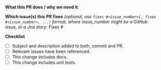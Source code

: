<!--
- Please ensure code changes are split into a series of logically independent commits.
- Every commit should have a subject/title (What) and a description/body (Why).
- Every PR must have a description.
- As an example you can use git commit -m"What" -m"Why" to achieve the requirements above. GitHub automatically recognises the commit description (-m"Why") in single commit PRs and adds it as the PR description.
- Use the [imperative mood](https://en.wikipedia.org/wiki/Imperative_mood) in the subject line for every commit. E.g `Mark infraID as required` instead of `This patch marks infraID as required` (This follows Git’s own built-in conventions). See https://github.com/openshift/hypershift/pull/485 as an example.
- See https://hypershift-docs.netlify.app/contribute for more details.

Delete this text before submitting the PR.
-->

**What this PR does / why we need it**:

**Which issue(s) this PR fixes** *(optional, use `fixes #<issue_number>(, fixes #<issue_number>, ...)` format, where issue_number might be a GitHub issue, or a Jira story*:
Fixes #

**Checklist**
- [ ] Subject and description added to both, commit and PR.
- [ ] Relevant issues have been referenced.
- [ ] This change includes docs. 
- [ ] This change includes unit tests.